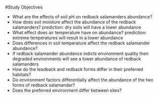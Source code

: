 #Study Objectives 

- What are the effects of soil pH on redback salamanders abundance? 
- How does soil moisture affect the abundance of the redback salamanders? 
    prediction: dry soils will have a lower abundance 
- What effect does air temperature have on abundance?
    prediction: extreme temperatures will result in a lower abundance
- Does differences in soil temperature affect the redback salamander abundance?
- If redback salamander abundance indicts environment quality then degraded environments will see a lower abundance of redback salamanders
- How do the leadback and redback forms differ in their preferred habitats? 
- Do environment factors differentially affect the abundance of the two forms of redback salamander?
- Does the preferred environment differ between sites? 
